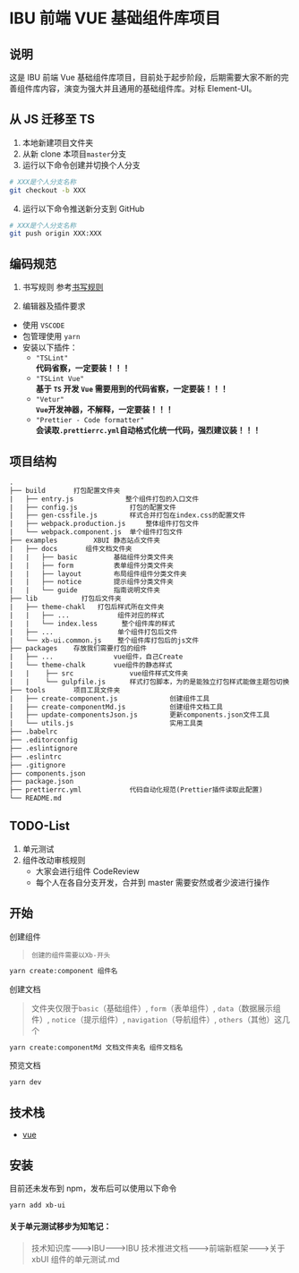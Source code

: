 # IBU 前端 VUE 基础组件库项目

## 说明

这是 IBU 前端 Vue 基础组件库项目，目前处于起步阶段，后期需要大家不断的完善组件库内容，演变为强大并且通用的基础组件库。对标 Element-UI。

## 从 JS 迁移至 TS

1. 本地新建项目文件夹
2. 从新 clone 本项目`master`分支
3. 运行以下命令创建并切换个人分支

```bash
# XXX是个人分支名称
git checkout -b XXX
```

4. 运行以下命令推送新分支到 GitHub

```bash
# XXX是个人分支名称
git push origin XXX:XXX
```

## 编码规范

1. 书写规则
   参考[书写规则](./examples/docs/guide/rules.md)

2. 编辑器及插件要求

- 使用 `VSCODE`
- 包管理使用 `yarn`
- 安装以下插件：
  - `"TSLint"`<br/>
    **代码省察，一定要装！！！**
  - `"TSLint Vue"`<br/>
    **基于 `TS` 开发 `Vue` 需要用到的代码省察，一定要装！！！**
  - `"Vetur"`<br/>
    **`Vue`开发神器，不解释，一定要装！！！**
  - `"Prettier - Code formatter"`<br/>
    **会读取`.prettierrc.yml`自动格式化统一代码，强烈建议装！！！**

## 项目结构

```txt
.
├── build       打包配置文件夹
|   ├── entry.js             整个组件打包的入口文件
|   ├── config.js             打包的配置文件
|   ├── gen-cssfile.js        样式合并打包在index.css的配置文件
|   ├── webpack.production.js     整体组件打包文件
|   └── webpack.component.js  单个组件打包文件
├── examples         XBUI 静态站点文件夹
|   ├── docs       组件文档文件夹
|   |   ├── basic         基础组件分类文件夹
|   |   ├── form          表单组件分类文件夹
|   |   ├── layout        布局组件组件分类文件夹
|   |   ├── notice        提示组件分类文件夹
|   |   └── guide         指南说明文件夹
├── lib           打包后文件夹
|   ├── theme-chakl   打包后样式所在文件夹
|   |   ├── ...            组件对应的样式
|   |   └── index.less      整个组件库的样式
|   ├── ...                单个组件打包后文件
|   └── xb-ui.common.js    整个组件库打包后的js文件
├── packages    存放我们需要打包的组件
|   ├── ...               vue组件，自己Create
|   └── theme-chalk       vue组件的静态样式
|   |    ├── src              vue组件样式文件夹
|   |    └── gulpfile.js      样式打包脚本，为的是能独立打包样式能做主题包切换
├── tools       项目工具文件夹
|   ├── create-component.js             创建组件工具
|   ├── create-componentMd.js           创建组件文档工具
|   ├── update-componentsJson.js        更新components.json文件工具
|   └── utils.js                        实用工具类
├── .babelrc
├── .editorconfig
├── .eslintignore
├── .eslintrc
├── .gitignore
├── components.json
├── package.json
├── prettierrc.yml            代码自动化规范(Prettier插件读取此配置)
└── README.md
```

## TODO-List

1. 单元测试
1. 组件改动审核规则
   - 大家会进行组件 CodeReview
   - 每个人在各自分支开发，合并到 master 需要安然或者少波进行操作

## 开始

创建组件

> `创建的组件需要以Xb-开头`

```bash
yarn create:component 组件名
```

创建文档

> 文件夹仅限于`basic`（基础组件）, `form`（表单组件）, `data`（数据展示组件）, `notice`（提示组件）, `navigation`（导航组件）, `others`（其他）这几个

```bash
yarn create:componentMd 文档文件夹名 组件文档名
```

预览文档

```bash
yarn dev
```

## 技术栈

- [vue](https://github.com/vuejs/vue)

## 安装

目前还未发布到 npm，发布后可以使用以下命令

```bash
yarn add xb-ui
```

#### 关于单元测试移步为知笔记：

> 技术知识库--->IBU--->IBU 技术推进文档--->前端新框架--->关于 xbUI 组件的单元测试.md
